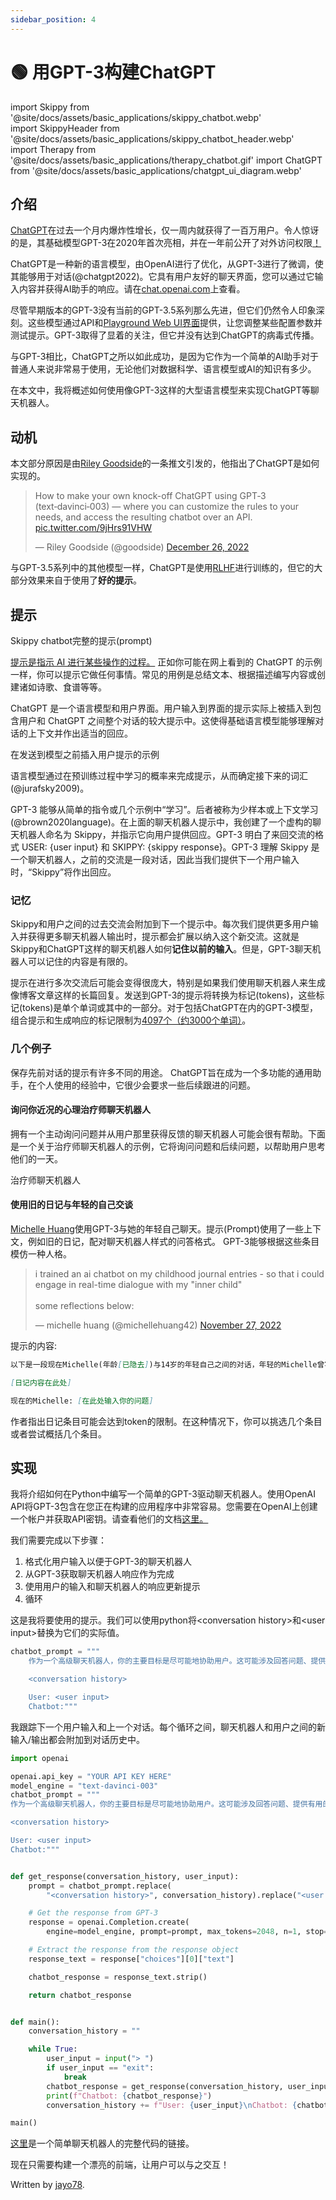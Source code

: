 ```yaml
---
sidebar_position: 4
---
```


# 🟢 用GPT-3构建ChatGPT

import Skippy from '@site/docs/assets/basic_applications/skippy_chatbot.webp'    
import SkippyHeader from '@site/docs/assets/basic_applications/skippy_chatbot_header.webp'    
import Therapy from '@site/docs/assets/basic_applications/therapy_chatbot.gif'
import ChatGPT from '@site/docs/assets/basic_applications/chatgpt_ui_diagram.webp'

<div style={{textAlign: 'left'}}>
  <LazyLoadImage src={SkippyHeader} style={{width: "700px"}} />
</div>

## 介绍

[ChatGPT](https://chat.openai.com/chat)在过去一个月内爆炸性增长，仅一周内就获得了一百万用户。令人惊讶的是，其基础模型GPT-3在2020年首次亮相，并在一年前公开了对外访问权限<a href="https://openai.com/blog/api-no-waitlist/">！</a>

ChatGPT是一种新的语言模型，由OpenAI进行了优化，从GPT-3进行了微调，使其能够用于对话(@chatgpt2022)。它具有用户友好的聊天界面，您可以通过它输入内容并获得AI助手的响应。请在[chat.openai.com](https://chat.openai.com/chat)上查看。

尽管早期版本的GPT-3没有当前的GPT-3.5系列那么先进，但它们仍然令人印象深刻。这些模型通过API和<a href="https://beta.openai.com/playground">Playground Web UI界面</a>提供，让您调整某些配置参数并测试提示。GPT-3取得了显着的关注，但它并没有达到ChatGPT的病毒式传播。

与GPT-3相比，ChatGPT之所以如此成功，是因为它作为一个简单的AI助手对于普通人来说非常易于使用，无论他们对数据科学、语言模型或AI的知识有多少。

在本文中，我将概述如何使用像GPT-3这样的大型语言模型来实现ChatGPT等聊天机器人。

## 动机
本文部分原因是由<a href="https://twitter.com/goodside">Riley Goodside</a>的一条推文引发的，他指出了ChatGPT是如何实现的。

<blockquote class="twitter-tweet"><p lang="en" dir="ltr">How to make your own knock-off ChatGPT using GPT‑3 (text‑davinci‑003) — where you can customize the rules to your needs, and access the resulting chatbot over an API. <a href="https://t.co/9jHrs91VHW">pic.twitter.com/9jHrs91VHW</a></p>&mdash; Riley Goodside (@goodside) <a href="https://twitter.com/goodside/status/1607487283782995968?ref_src=twsrc%5Etfw">December 26, 2022</a></blockquote> <script async src="https://platform.twitter.com/widgets.js" charset="utf-8"></script> 

与GPT-3.5系列中的其他模型一样，ChatGPT是使用[RLHF](https://huggingface.co/blog/rlhf)进行训练的，但它的大部分效果来自于使用了**好的提示**。

## 提示

<div style={{textAlign: 'left'}}>
  <LazyLoadImage src={Skippy} style={{width: "700px"}} />
  <p style={{color: "gray", fontSize: "12px", fontStyle: "italic"}}>Skippy chatbot完整的提示(prompt)</p>
</div>

<a href="https://learnprompting.org/docs/basics/prompting">提示是指示 AI 进行某些操作的过程。</a> 正如你可能在网上看到的 ChatGPT 的示例一样，你可以提示它做任何事情。常见的用例是总结文本、根据描述编写内容或创建诸如诗歌、食谱等等。

<p></p>

ChatGPT 是一个语言模型和用户界面。用户输入到界面的提示实际上被插入到包含用户和 ChatGPT 之间整个对话的较大提示中。这使得基础语言模型能够理解对话的上下文并作出适当的回应。

<div style={{textAlign: 'left'}}>
  <LazyLoadImage src={ChatGPT} style={{width: "600px"}} />
  <p style={{color: "gray", fontSize: "12px", fontStyle: "italic"}}>在发送到模型之前插入用户提示的示例</p>
</div>

语言模型通过在预训练过程中学习的概率来完成提示，从而确定接下来的词汇(@jurafsky2009)。

<p></p>

GPT-3 能够从简单的指令或几个示例中“学习”。后者被称为少样本或上下文学习(@brown2020language)。在上面的聊天机器人提示中，我创建了一个虚构的聊天机器人命名为 Skippy，并指示它向用户提供回应。GPT-3 明白了来回交流的格式 USER: {user input} 和 SKIPPY: {skippy response}。GPT-3 理解 Skippy 是一个聊天机器人，之前的交流是一段对话，因此当我们提供下一个用户输入时，“Skippy”将作出回应。

### 记忆

Skippy和用户之间的过去交流会附加到下一个提示中。每次我们提供更多用户输入并获得更多聊天机器人输出时，提示都会扩展以纳入这个新交流。这就是Skippy和ChatGPT这样的聊天机器人如何**记住以前的输入**。但是，GPT-3聊天机器人可以记住的内容是有限的。

提示在进行多次交流后可能会变得很庞大，特别是如果我们使用聊天机器人来生成像博客文章这样的长篇回复。发送到GPT-3的提示将转换为标记(tokens)，这些标记(tokens)是单个单词或其中的一部分。对于包括ChatGPT在内的GPT-3模型，组合提示和生成响应的标记限制为<a href="https://help.openai.com/en/articles/4936856-what-are-tokens-and-how-to-count-them">4097个（约3000个单词）</a>。

### 几个例子

保存先前对话的提示有许多不同的用途。 ChatGPT旨在成为一个多功能的通用助手，在个人使用的经验中，它很少会要求一些后续跟进的问题。

#### 询问你近况的心理治疗师聊天机器人

拥有一个主动询问问题并从用户那里获得反馈的聊天机器人可能会很有帮助。下面是一个关于治疗师聊天机器人的示例，它将询问问题和后续问题，以帮助用户思考他们的一天。

<div style={{textAlign: 'left'}}>
  <LazyLoadImage src={Therapy} style={{width: "700px"}} />
  <p style={{color: "gray", fontSize: "12px", fontStyle: "italic"}}>治疗师聊天机器人</p>
</div>

#### 使用旧的日记与年轻的自己交谈

<a href="https://twitter.com/michellehuang42">Michelle Huang</a>使用GPT-3与她的年轻自己聊天。提示(Prompt)使用了一些上下文，例如旧的日记，配对聊天机器人样式的问答格式。 GPT-3能够根据这些条目模仿一种人格。
<p></p>

<blockquote class="twitter-tweet"><p lang="en" dir="ltr">i trained an ai chatbot on my childhood journal entries - so that i could engage in real-time dialogue with my &quot;inner child&quot;<br/><br/>some reflections below:</p>&mdash; michelle huang (@michellehuang42) <a href="https://twitter.com/michellehuang42/status/1597005489413713921?ref_src=twsrc%5Etfw">November 27, 2022</a></blockquote> <script async src="https://platform.twitter.com/widgets.js" charset="utf-8"></script> 

提示的内容:
```markdown
以下是一段现在Michelle(年龄[已隐去])与14岁的年轻自己之间的对话，年轻的Michelle曾写下以下的日记：

[日记内容在此处]

现在的Michelle: [在此处输入你的问题]
```

作者指出日记条目可能会达到token的限制。在这种情况下，你可以挑选几个条目或者尝试概括几个条目。

## 实现

我将介绍如何在Python中编写一个简单的GPT-3驱动聊天机器人。使用OpenAI API将GPT-3包含在您正在构建的应用程序中非常容易。您需要在OpenAI上创建一个帐户并获取API密钥。请查看他们的文档<a href="https://beta.openai.com/docs/introduction">这里。</a>

我们需要完成以下步骤：

1. 格式化用户输入以便于GPT-3的聊天机器人
2. 从GPT-3获取聊天机器人响应作为完成
3. 使用用户的输入和聊天机器人的响应更新提示
4. 循环

这是我将要使用的提示。我们可以使用python将<conversation history\>和<user input\>替换为它们的实际值。

```python
chatbot_prompt = """
    作为一个高级聊天机器人，你的主要目标是尽可能地协助用户。这可能涉及回答问题、提供有用的信息，或根据用户输入完成任务。为了有效地协助用户，重要的是在你的回答中详细和全面。使用例子和证据支持你的观点，并为你的建议或解决方案提供理由。

    <conversation history>

    User: <user input>
    Chatbot:"""
```

我跟踪下一个用户输入和上一个对话。每个循环之间，聊天机器人和用户之间的新输入/输出都会附加到对话历史中。

```python
import openai

openai.api_key = "YOUR API KEY HERE"
model_engine = "text-davinci-003"
chatbot_prompt = """
作为一个高级聊天机器人，你的主要目标是尽可能地协助用户。这可能涉及回答问题、提供有用的信息，或根据用户输入完成任务。为了有效地协助用户，重要的是在你的回答中详细和全面。使用例子和证据支持你的观点，并为你的建议或解决方案提供理由。

<conversation history>

User: <user input>
Chatbot:"""


def get_response(conversation_history, user_input):
    prompt = chatbot_prompt.replace(
        "<conversation history>", conversation_history).replace("<user input>", user_input)

    # Get the response from GPT-3
    response = openai.Completion.create(
        engine=model_engine, prompt=prompt, max_tokens=2048, n=1, stop=None, temperature=0.5)

    # Extract the response from the response object
    response_text = response["choices"][0]["text"]

    chatbot_response = response_text.strip()

    return chatbot_response


def main():
    conversation_history = ""

    while True:
        user_input = input("> ")
        if user_input == "exit":
            break
        chatbot_response = get_response(conversation_history, user_input)
        print(f"Chatbot: {chatbot_response}")
        conversation_history += f"User: {user_input}\nChatbot: {chatbot_response}\n"

main()
```

<a href="https://gist.github.com/jayo78/79d8834e6e31bf942c7b604e1611b68d">这里</a>是一个简单聊天机器人的完整代码的链接。

<p></p>

现在只需要构建一个漂亮的前端，让用户可以与之交互！

Written by [jayo78](https://twitter.com/jayo782).